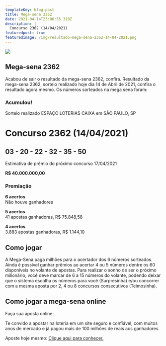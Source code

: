 ```yaml
---
templateKey: blog-post
title: Mega-sena 2362
date: 2021-04-14T23:06:55.318Z
description: |
  Concurso 2362 (14/04/2021)
featuredpost: true
featuredimage: /img/resultado-mega-sena-2362-14-04-2021.png
---
```

![](/img/resultado-mega-sena-2362.svg)

## Mega-sena 2362

Acabou de sair o resultado da mega-sena 2362, confira. Resultado da mega-sena 2362, sorteio realizado hoje dia 14 de Abril de 2021, confira o resultado agora mesmo. Os números sorteados na mega sena foram:

### Acumulou!

Sorteio realizado ESPAÇO LOTERIAS CAIXA em SÃO PAULO, SP

# Concurso 2362 (14/04/2021)

## **03 - 20 - 22 - 32 - 35 - 50**

Estimativa de prêmio do próximo concurso 17/04/2021

**R$ 40.000.000,00**

### Premiação

**6 acertos**\
Não houve ganhadores

**5 acertos**\
41 apostas ganhadoras, R$ 75.848,58

**4 acertos**\
3.883 apostas ganhadoras, R$ 1.144,10 

## **Como jogar**

A Mega-Sena paga milhões para o acertador dos 6 números sorteados. Ainda é possível ganhar prêmios ao acertar 4 ou 5 números dentre os 60 disponíveis no volante de apostas. Para realizar o sonho de ser o próximo milionário, você deve marcar de 6 a 15 números do volante, podendo deixar que o sistema escolha os números para você (Surpresinha) e/ou concorrer com a mesma aposta por 2, 4 ou 8 concursos consecutivos (Teimosinha).

## **Como jogar a mega-sena online**

Faça sua aposta online:

Te convido a apostar na loteria em um site seguro e confiável, com muitos anos de mercado e já pagou mais de 100 milhões de reais aos ganhadores.

Aposte hoje mesmo: [Clique aqui para conhecer.](http://bit.ly/aposte-online)